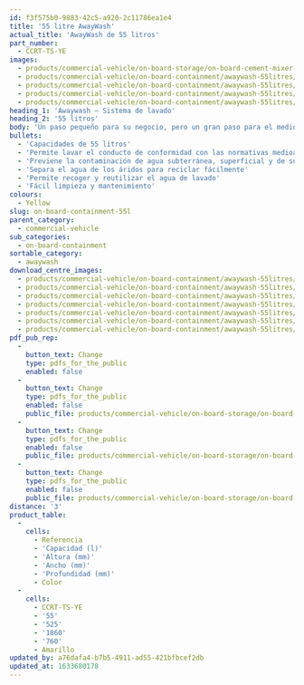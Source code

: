 ```yaml
---
id: f3f575b0-9883-42c5-a920-2c11786ea1e4
title: '55 litre AwayWash'
actual_title: 'AwayWash de 55 litros'
part_number:
  - CCRT-TS-YE
images:
  - products/commercial-vehicle/on-board-storage/on-board-cement-mixer-concrete-washout/55l/images-lr/Product_Image_776x776_(518x518_focus_area)-AwayWash-MKI_01.jpg
  - products/commercial-vehicle/on-board-containment/awaywash-55litres/images-lr/CCRT-TS-YE_03.jpg
  - products/commercial-vehicle/on-board-containment/awaywash-55litres/images-lr/CCRT-TS-YE_04.jpg
  - products/commercial-vehicle/on-board-containment/awaywash-55litres/images-lr/CCRT-TS-YE_01.jpg
  - products/commercial-vehicle/on-board-containment/awaywash-55litres/images-lr/CCRT-TS-YE_02.jpg
heading_1: 'Awaywash – Sistema de lavado'
heading_2: '55 litros'
body: 'Un paso pequeño para su negocio, pero un gran paso para el medioambiente. Awaywash - sistema de lavado integrado de hormigoneras que permite lavado fácil y rápido.'
bullets:
  - 'Capacidades de 55 litros'
  - 'Permite lavar el conducto de conformidad con las normativas medioambientales'
  - 'Previene la contaminación de agua subterránea, superficial y de suelo'
  - 'Separa el agua de los áridos para reciclar fácilmente'
  - 'Permite recoger y reutilizar el agua de lavado'
  - 'Fácil limpieza y mantenimiento'
colours:
  - Yellow
slug: on-board-containment-55l
parent_category:
  - commercial-vehicle
sub_categories:
  - on-board-containment
sortable_category:
  - awaywash
download_centre_images:
  - products/commercial-vehicle/on-board-containment/awaywash-55litres/images-hr/0H9A0171.JPG
  - products/commercial-vehicle/on-board-containment/awaywash-55litres/images-hr/AWAYWASH_026.jpg
  - products/commercial-vehicle/on-board-containment/awaywash-55litres/images-hr/AWAYWASH_028.jpeg
  - products/commercial-vehicle/on-board-containment/awaywash-55litres/images-hr/AWAYWASH_029.b.jpg
  - products/commercial-vehicle/on-board-containment/awaywash-55litres/images-hr/AWAYWASH_03.jpg
  - products/commercial-vehicle/on-board-containment/awaywash-55litres/images-hr/AWAYWASH_032.jpg
  - products/commercial-vehicle/on-board-containment/awaywash-55litres/images-hr/IMG_4640.jpg
pdf_pub_rep:
  -
    button_text: Change
    type: pdfs_for_the_public
    enabled: false
  -
    button_text: Change
    type: pdfs_for_the_public
    enabled: false
    public_file: products/commercial-vehicle/on-board-storage/on-board-cement-mixer-concrete-washout/55l/pdf-lr/PIL-SAL-0039.pdf
  -
    button_text: Change
    type: pdfs_for_the_public
    enabled: false
    public_file: products/commercial-vehicle/on-board-storage/on-board-cement-mixer-concrete-washout/55l/pdf-lr/PIL-SAL-0040.pdf
  -
    button_text: Change
    type: pdfs_for_the_public
    enabled: false
    public_file: products/commercial-vehicle/on-board-storage/on-board-cement-mixer-concrete-washout/55l/pdf-lr/PIL-SAL-0042.pdf
distance: '3'
product_table:
  -
    cells:
      - Referencia
      - 'Capacidad (l)'
      - 'Altura (mm)'
      - 'Ancho (mm)'
      - 'Profundidad (mm)'
      - Color
  -
    cells:
      - CCRT-TS-YE
      - '55'
      - '525'
      - '1860'
      - '760'
      - Amarillo
updated_by: a76dafa4-b7b5-4911-ad55-421bfbcef2db
updated_at: 1633680178
---
```


